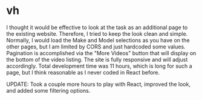 # vh
I thought it would be effective to look at the task as an additional page to the existing website. Therefore, I tried to keep the look clean and simple. Normally, I would load the Make and Model selections as you have on the other pages, but I am limited by CORS and just hardcoded some values. Pagination is accomplished via the "More Videos" button that will display on the bottom of the video listing. The site is fully responsive and will adjust accordingly. Total development time was 11 hours, which is long for such a page, but I think reasonable as I never coded in React before.

UPDATE: 
Took a couple more hours to play with React, improved the look, and added some filtering options.
